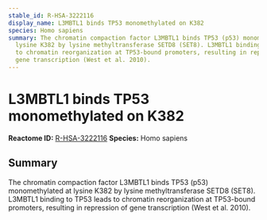 ```yaml
---
stable_id: R-HSA-3222116
display_name: L3MBTL1 binds TP53 monomethylated on K382
species: Homo sapiens
summary: The chromatin compaction factor L3MBTL1 binds TP53 (p53) monomethylated at
  lysine K382 by lysine methyltransferase SETD8 (SET8). L3MBTL1 binding to TP53 leads
  to chromatin reorganization at TP53-bound promoters, resulting in repression of
  gene transcription (West et al. 2010).
---
```


# L3MBTL1 binds TP53 monomethylated on K382
**Reactome ID:** [R-HSA-3222116](https://reactome.org/content/detail/R-HSA-3222116)
**Species:** Homo sapiens

## Summary

The chromatin compaction factor L3MBTL1 binds TP53 (p53) monomethylated at lysine K382 by lysine methyltransferase SETD8 (SET8). L3MBTL1 binding to TP53 leads to chromatin reorganization at TP53-bound promoters, resulting in repression of gene transcription (West et al. 2010).
